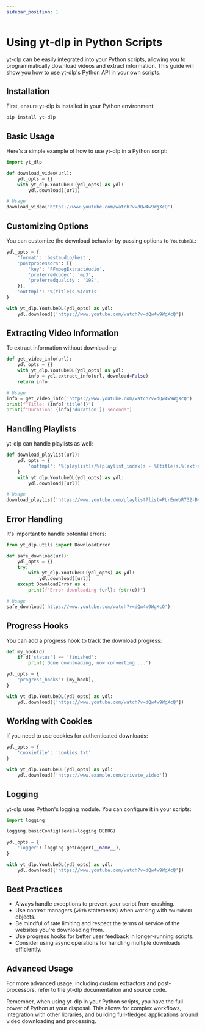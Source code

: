 ```yaml
---
sidebar_position: 1
---
```


# Using yt-dlp in Python Scripts

yt-dlp can be easily integrated into your Python scripts, allowing you to programmatically download videos and extract information. This guide will show you how to use yt-dlp's Python API in your own scripts.

## Installation

First, ensure yt-dlp is installed in your Python environment:

```sh
pip install yt-dlp
```

## Basic Usage

Here's a simple example of how to use yt-dlp in a Python script:

```python
import yt_dlp

def download_video(url):
    ydl_opts = {}
    with yt_dlp.YoutubeDL(ydl_opts) as ydl:
        ydl.download([url])

# Usage
download_video('https://www.youtube.com/watch?v=dQw4w9WgXcQ')
```

## Customizing Options

You can customize the download behavior by passing options to `YoutubeDL`:

```python
ydl_opts = {
    'format': 'bestaudio/best',
    'postprocessors': [{
        'key': 'FFmpegExtractAudio',
        'preferredcodec': 'mp3',
        'preferredquality': '192',
    }],
    'outtmpl': '%(title)s.%(ext)s'
}

with yt_dlp.YoutubeDL(ydl_opts) as ydl:
    ydl.download(['https://www.youtube.com/watch?v=dQw4w9WgXcQ'])
```

## Extracting Video Information

To extract information without downloading:

```python
def get_video_info(url):
    ydl_opts = {}
    with yt_dlp.YoutubeDL(ydl_opts) as ydl:
        info = ydl.extract_info(url, download=False)
    return info

# Usage
info = get_video_info('https://www.youtube.com/watch?v=dQw4w9WgXcQ')
print(f"Title: {info['title']}")
print(f"Duration: {info['duration']} seconds")
```

## Handling Playlists

yt-dlp can handle playlists as well:

```python
def download_playlist(url):
    ydl_opts = {
        'outtmpl': '%(playlist)s/%(playlist_index)s - %(title)s.%(ext)s',
    }
    with yt_dlp.YoutubeDL(ydl_opts) as ydl:
        ydl.download([url])

# Usage
download_playlist('https://www.youtube.com/playlist?list=PLrEnWoR732-BHrPp_Pm8_VleD68f9s14-')
```

## Error Handling

It's important to handle potential errors:

```python
from yt_dlp.utils import DownloadError

def safe_download(url):
    ydl_opts = {}
    try:
        with yt_dlp.YoutubeDL(ydl_opts) as ydl:
            ydl.download([url])
    except DownloadError as e:
        print(f"Error downloading {url}: {str(e)}")

# Usage
safe_download('https://www.youtube.com/watch?v=dQw4w9WgXcQ')
```

## Progress Hooks

You can add a progress hook to track the download progress:

```python
def my_hook(d):
    if d['status'] == 'finished':
        print('Done downloading, now converting ...')

ydl_opts = {
    'progress_hooks': [my_hook],
}

with yt_dlp.YoutubeDL(ydl_opts) as ydl:
    ydl.download(['https://www.youtube.com/watch?v=dQw4w9WgXcQ'])
```

## Working with Cookies

If you need to use cookies for authenticated downloads:

```python
ydl_opts = {
    'cookiefile': 'cookies.txt'
}

with yt_dlp.YoutubeDL(ydl_opts) as ydl:
    ydl.download(['https://www.example.com/private_video'])
```

## Logging

yt-dlp uses Python's logging module. You can configure it in your scripts:

```python
import logging

logging.basicConfig(level=logging.DEBUG)

ydl_opts = {
    'logger': logging.getLogger(__name__),
}

with yt_dlp.YoutubeDL(ydl_opts) as ydl:
    ydl.download(['https://www.youtube.com/watch?v=dQw4w9WgXcQ'])
```

## Best Practices

- Always handle exceptions to prevent your script from crashing.
- Use context managers (`with` statements) when working with `YoutubeDL` objects.
- Be mindful of rate limiting and respect the terms of service of the websites you're downloading from.
- Use progress hooks for better user feedback in longer-running scripts.
- Consider using async operations for handling multiple downloads efficiently.

## Advanced Usage

For more advanced usage, including custom extractors and post-processors, refer to the yt-dlp documentation and source code.

Remember, when using yt-dlp in your Python scripts, you have the full power of Python at your disposal. This allows for complex workflows, integration with other libraries, and building full-fledged applications around video downloading and processing.
